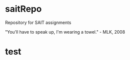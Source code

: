 # saitRepo
Repository for SAIT assignments

"You'll have to speak up, I'm wearing a towel." - MLK, 2008
# test
